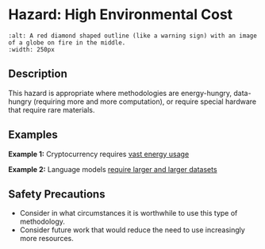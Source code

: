 # Hazard: High Environmental Cost

```{image} ../images/hazards/environment.png
:alt: A red diamond shaped outline (like a warning sign) with an image of a globe on fire in the middle.
:width: 250px
```

## Description

This hazard is appropriate where methodologies are energy-hungry, data-hungry (requiring more and more computation), or require special hardware that require rare materials. 


## Examples

__Example 1:__ Cryptocurrency requires [vast energy usage](https://www.bbc.co.uk/news/technology-56012952)

__Example 2:__ Language models [require larger and larger datasets](http://faculty.washington.edu/ebender/papers/Stochastic_Parrots.pdf)

## Safety Precautions

- Consider in what circumstances it is worthwhile to use this type of methodology.
- Consider future work that would reduce the need to use increasingly more resources.